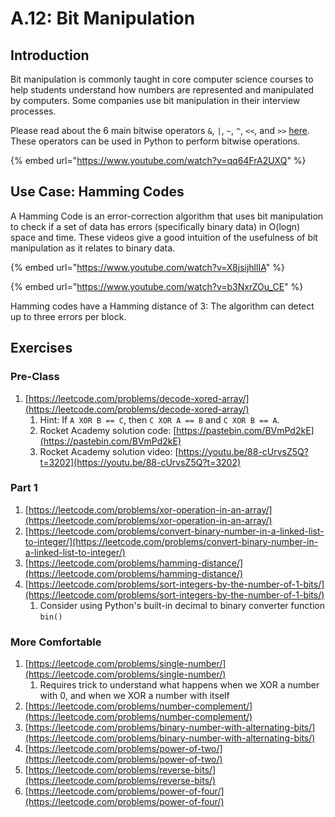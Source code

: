 # A.12: Bit Manipulation

## Introduction

Bit manipulation is commonly taught in core computer science courses to help students understand how numbers are represented and manipulated by computers. Some companies use bit manipulation in their interview processes.

Please read about the 6 main bitwise operators `&`, `|`, `~`, `^`, `<<`, and `>>` [here](https://code.tutsplus.com/articles/understanding-bitwise-operators--active-11301). These operators can be used in Python to perform bitwise operations.

{% embed url="https://www.youtube.com/watch?v=qq64FrA2UXQ" %}

## Use Case: Hamming Codes

A Hamming Code is an error-correction algorithm that uses bit manipulation to check if a set of data has errors (specifically binary data) in O(logn) space and time. These videos give a good intuition of the usefulness of bit manipulation as it relates to binary data.

{% embed url="https://www.youtube.com/watch?v=X8jsijhllIA" %}

{% embed url="https://www.youtube.com/watch?v=b3NxrZOu_CE" %}

Hamming codes have a Hamming distance of 3: The algorithm can detect up to three errors per block.

## Exercises

### Pre-Class

1. [https://leetcode.com/problems/decode-xored-array/](https://leetcode.com/problems/decode-xored-array/)
   1. Hint: If `A XOR B == C`, then `C XOR A == B` and `C XOR B == A`.
   2. Rocket Academy solution code: [https://pastebin.com/BVmPd2kE](https://pastebin.com/BVmPd2kE)
   3. Rocket Academy solution video: [https://youtu.be/88-cUrvsZ5Q?t=3202](https://youtu.be/88-cUrvsZ5Q?t=3202)

### Part 1

1. [https://leetcode.com/problems/xor-operation-in-an-array/](https://leetcode.com/problems/xor-operation-in-an-array/)
2. [https://leetcode.com/problems/convert-binary-number-in-a-linked-list-to-integer/](https://leetcode.com/problems/convert-binary-number-in-a-linked-list-to-integer/)
3. [https://leetcode.com/problems/hamming-distance/](https://leetcode.com/problems/hamming-distance/)
4. [https://leetcode.com/problems/sort-integers-by-the-number-of-1-bits/](https://leetcode.com/problems/sort-integers-by-the-number-of-1-bits/)
   1. Consider using Python's built-in decimal to binary converter function `bin()`

### More Comfortable

1. [https://leetcode.com/problems/single-number/](https://leetcode.com/problems/single-number/)
   1. Requires trick to understand what happens when we XOR a number with 0, and when we XOR a number with itself
2. [https://leetcode.com/problems/number-complement/](https://leetcode.com/problems/number-complement/)
3. [https://leetcode.com/problems/binary-number-with-alternating-bits/](https://leetcode.com/problems/binary-number-with-alternating-bits/)
4. [https://leetcode.com/problems/power-of-two/](https://leetcode.com/problems/power-of-two/)
5. [https://leetcode.com/problems/reverse-bits/](https://leetcode.com/problems/reverse-bits/)
6. [https://leetcode.com/problems/power-of-four/](https://leetcode.com/problems/power-of-four/)
